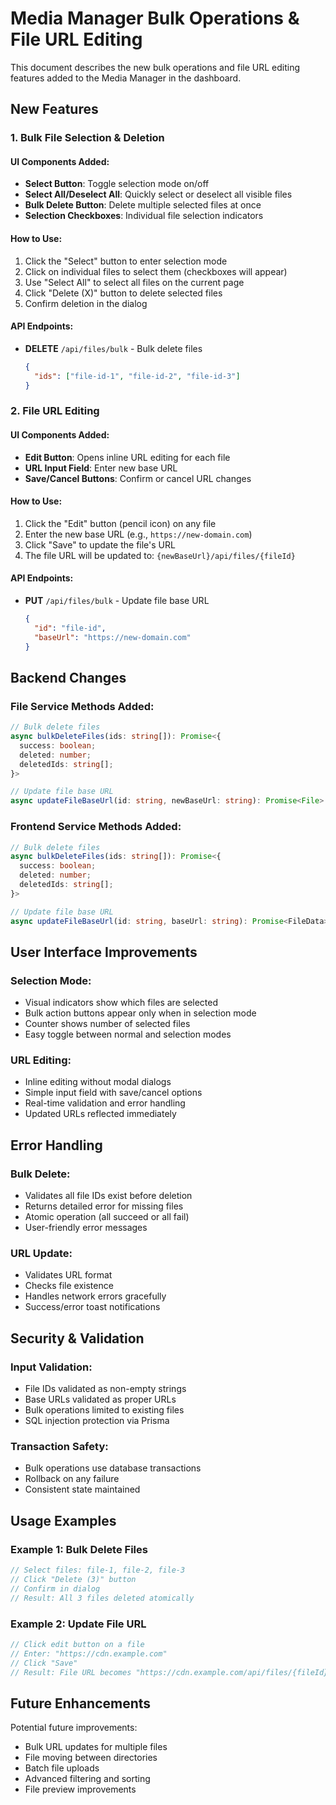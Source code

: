 # Media Manager Bulk Operations & File URL Editing

This document describes the new bulk operations and file URL editing features added to the Media Manager in the dashboard.

## New Features

### 1. Bulk File Selection & Deletion

#### UI Components Added:
- **Select Button**: Toggle selection mode on/off
- **Select All/Deselect All**: Quickly select or deselect all visible files
- **Bulk Delete Button**: Delete multiple selected files at once
- **Selection Checkboxes**: Individual file selection indicators

#### How to Use:
1. Click the "Select" button to enter selection mode
2. Click on individual files to select them (checkboxes will appear)
3. Use "Select All" to select all files on the current page
4. Click "Delete (X)" button to delete selected files
5. Confirm deletion in the dialog

#### API Endpoints:
- **DELETE** `/api/files/bulk` - Bulk delete files
  ```json
  {
    "ids": ["file-id-1", "file-id-2", "file-id-3"]
  }
  ```

### 2. File URL Editing

#### UI Components Added:
- **Edit Button**: Opens inline URL editing for each file
- **URL Input Field**: Enter new base URL
- **Save/Cancel Buttons**: Confirm or cancel URL changes

#### How to Use:
1. Click the "Edit" button (pencil icon) on any file
2. Enter the new base URL (e.g., `https://new-domain.com`)
3. Click "Save" to update the file's URL
4. The file URL will be updated to: `{newBaseUrl}/api/files/{fileId}`

#### API Endpoints:
- **PUT** `/api/files/bulk` - Update file base URL
  ```json
  {
    "id": "file-id",
    "baseUrl": "https://new-domain.com"
  }
  ```

## Backend Changes

### File Service Methods Added:
```typescript
// Bulk delete files
async bulkDeleteFiles(ids: string[]): Promise<{
  success: boolean;
  deleted: number;
  deletedIds: string[];
}>

// Update file base URL
async updateFileBaseUrl(id: string, newBaseUrl: string): Promise<File>
```

### Frontend Service Methods Added:
```typescript
// Bulk delete files
async bulkDeleteFiles(ids: string[]): Promise<{
  success: boolean;
  deleted: number;
  deletedIds: string[];
}>

// Update file base URL  
async updateFileBaseUrl(id: string, baseUrl: string): Promise<FileData>
```

## User Interface Improvements

### Selection Mode:
- Visual indicators show which files are selected
- Bulk action buttons appear only when in selection mode
- Counter shows number of selected files
- Easy toggle between normal and selection modes

### URL Editing:
- Inline editing without modal dialogs
- Simple input field with save/cancel options
- Real-time validation and error handling
- Updated URLs reflected immediately

## Error Handling

### Bulk Delete:
- Validates all file IDs exist before deletion
- Returns detailed error for missing files
- Atomic operation (all succeed or all fail)
- User-friendly error messages

### URL Update:
- Validates URL format
- Checks file existence
- Handles network errors gracefully
- Success/error toast notifications

## Security & Validation

### Input Validation:
- File IDs validated as non-empty strings
- Base URLs validated as proper URLs
- Bulk operations limited to existing files
- SQL injection protection via Prisma

### Transaction Safety:
- Bulk operations use database transactions
- Rollback on any failure
- Consistent state maintained

## Usage Examples

### Example 1: Bulk Delete Files
```javascript
// Select files: file-1, file-2, file-3
// Click "Delete (3)" button
// Confirm in dialog
// Result: All 3 files deleted atomically
```

### Example 2: Update File URL
```javascript
// Click edit button on a file
// Enter: "https://cdn.example.com"
// Click "Save"
// Result: File URL becomes "https://cdn.example.com/api/files/{fileId}"
```

## Future Enhancements

Potential future improvements:
- Bulk URL updates for multiple files
- File moving between directories
- Batch file uploads
- Advanced filtering and sorting
- File preview improvements
